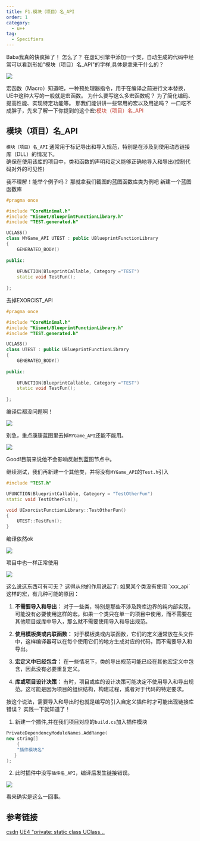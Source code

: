```yaml
---
title: F1.模块（项目）名_API
order: 1
category:
  - u++
tag:
  - Specifiers
---
```


<chatmessage avatar="../../assets/emoji/bqb (4).png" :avatarWidth="45">
Baba我真的快疯掉了！
</chatmessage>

<chatmessage avatar="../../assets/emoji/bqb (2).png" :avatarWidth="40" alignLeft>
怎么了？
</chatmessage>

<chatmessage avatar="../../assets/emoji/kclr.png" :avatarWidth="38">
在虚幻引擎中添加一个类，自动生成的代码中经常可以看到形如"模块（项目）名_API"的字样,具体是拿来干什么的？
</chatmessage>

![](..%2Fassets%2Fapi.png)

<chatmessage avatar="../../assets/emoji/new1.png" :avatarWidth="45" alignLeft>
宏函数（Macro）知道吧，一种预处理器指令，用于在编译之前进行文本替换，UE中这种大写的一般就是宏函数。
</chatmessage>

<chatmessage avatar="../../assets/emoji/new8.png" :avatarWidth="60">
为什么要写这么多宏函数呢？
</chatmessage>

<chatmessage avatar="../../assets/emoji/new3.png" :avatarWidth="45" alignLeft>
为了简化编码、提高性能、实现特定功能等。
</chatmessage>

<chatmessage avatar="../../assets/emoji/hx.png" :avatarWidth="40">
那我们能讲讲一些常用的宏以及用途吗？
</chatmessage>

<chatmessage avatar="../../assets/emoji/blzt.png" :avatarWidth="45" alignLeft>
一口吃不成胖子，先来了解一下你提到的这个宏:<span style="color: #c0392b">模块（项目）名_API </span>
</chatmessage>

## 模块（项目）名_API 

<chatmessage avatar="../../assets/emoji/new4.png" :avatarWidth="50" alignLeft>

`模块（项目）名_API` 通常用于标记导出和导入规范，特别是在涉及到使用动态链接库（DLL）的情况下。<br>
确保在使用该库的项目中，类和函数的声明和定义能够正确地导入和导出(控制代码对外的可见性)

</chatmessage>

<chatmessage avatar="../../assets/emoji/hx.png" :avatarWidth="40">
我不理解！能举个例子吗？
</chatmessage>

<chatmessage avatar="../../assets/emoji/dsyj.png" :avatarWidth="45" alignLeft>
那就拿我们截图的蓝图函数库类为例吧
</chatmessage>

<chatmessage avatar="../../assets/emoji/new7.png" :avatarWidth="45" alignLeft>
新建一个蓝图函数库
</chatmessage>

```cpp
#pragma once

#include "CoreMinimal.h"
#include "Kismet/BlueprintFunctionLibrary.h"
#include "TEST.generated.h"

UCLASS()
class MYGame_API UTEST : public UBlueprintFunctionLibrary
{
	GENERATED_BODY()
	
public:
	
	UFUNCTION(BlueprintCallable, Category ="TEST")
	static void TestFun();
	
};
```
<chatmessage avatar="../../assets/emoji/new4.png" :avatarWidth="50" alignLeft>
去掉EXORCIST_API
</chatmessage>

```cpp
#pragma once

#include "CoreMinimal.h"
#include "Kismet/BlueprintFunctionLibrary.h"
#include "TEST.generated.h"

UCLASS()
class UTEST : public UBlueprintFunctionLibrary
{
	GENERATED_BODY()
	
public:
	
	UFUNCTION(BlueprintCallable, Category ="TEST")
	static void TestFun();
	
};
```
<chatmessage avatar="../../assets/emoji/hx.png" :avatarWidth="40">
编译后都没问题啊！
</chatmessage>

![](..%2Fassets%2FUHTBUILD.png)

<chatmessage avatar="../../assets/emoji/new5.png" :avatarWidth="45" alignLeft>

别急，重点康康蓝图里去掉`MYGame_API`还能不能用。

</chatmessage>

![](..%2Fassets%2Ftetsfun.png)

<chatmessage avatar="../../assets/emoji/hx.png" :avatarWidth="45">
Good!目前来说他不会影响反射到蓝图节点中。
</chatmessage>

<chatmessage avatar="../../assets/emoji/new2.png" :avatarWidth="55" alignLeft>

继续测试，我们再新建一个其他类，并将没有`MYGame_API`的`Test.h`引入

</chatmessage>

```cpp
#include "TEST.h"

UFUNCTION(BlueprintCallable, Category = "TestOtherFun")
static void TestOtherFun();

void UExorcistFunctionLibrary::TestOtherFun()
{
	UTEST::TestFun();
}
```
<chatmessage avatar="../../assets/emoji/new9.png" :avatarWidth="45">
编译依然ok
</chatmessage>

![](..%2Fassets%2Fokbuild.png)

<chatmessage avatar="../../assets/emoji/new3.png" :avatarWidth="55">
项目中也一样正常使用
</chatmessage>


![](..%2Fassets%2Ftestotherfun.png)

<chatmessage avatar="../../assets/emoji/hx.png" :avatarWidth="40">
这么说这东西可有可无？
</chatmessage>

<chatmessage avatar="../../assets/emoji/dsyj.png" :avatarWidth="45" alignLeft>
这得从他的作用说起了:
</chatmessage>
如果某个类没有使用 `xxx_api` 这样的宏，有几种可能的原因：

1. **不需要导入和导出：** 对于一些类，特别是那些不涉及跨库边界的纯内部实现，可能没有必要使用这样的宏。如果一个类只在单一的项目中使用，而不需要在其他项目或库中导入，那么就不需要使用导入和导出规范。

2. **使用模板类或内联函数：** 对于模板类或内联函数，它们的定义通常放在头文件中，这样编译器可以在每个使用它们的地方生成对应的代码，而不需要导入和导出。

3. **宏定义中已经包含：** 在一些情况下，类的导出规范可能已经在其他宏定义中包含，因此没有必要重复定义。

4. **库或项目设计决策：** 有时，项目或库的设计决策可能决定不使用导入和导出规范。这可能是因为项目的组织结构，构建过程，或者对于代码的特定要求。

<chatmessage avatar="../../assets/emoji/new5.png" :avatarWidth="40">
按这个说法，需要导入和导出时也就是编写的引入自定义插件时才可能出现链接库错误？
</chatmessage>

<chatmessage avatar="../../assets/emoji/dsyj.png" :avatarWidth="45" alignLeft>
实践一下就知道了！
</chatmessage>

1. 新建一个插件,并在我们项目对应的`build.cs`加入插件模块
```cpp
PrivateDependencyModuleNames.AddRange(
new string[]
    {
    "插件模块名"
   }
);
```
2. 此时插件中没写`插件名_API`，编译后发生链接错误。

![](..%2Fassets%2Fbuidfailvoidut.png)

<chatmessage avatar="../../assets/emoji/hh.png" :avatarWidth="40">
看来确实是这么一回事。
</chatmessage>

## 参考链接
[csdn](https://blog.csdn.net/xcinkey/article/details/129152652)
[UE4 "private: static class UClass...](https://zhuanlan.zhihu.com/p/367223779)
